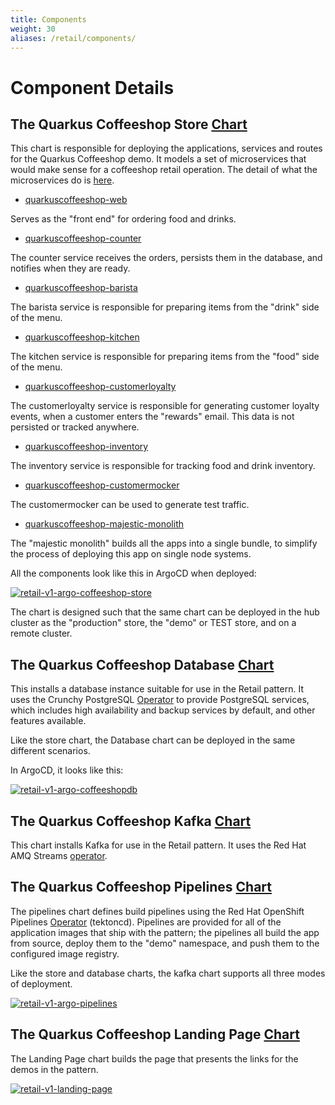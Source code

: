 ```yaml
---
title: Components
weight: 30
aliases: /retail/components/
---
```


# Component Details

## The Quarkus Coffeeshop Store [Chart](https://github.com/hybrid-cloud-patterns/retail/tree/main/charts/store/quarkuscoffeeshop-charts)

This chart is responsible for deploying the applications, services and routes for the Quarkus Coffeeshop demo. It models a set of microservices that would make sense for a coffeeshop retail operation. The detail of what the microservices do is [here](https://quarkuscoffeeshop.github.io/coffeeshop/).

* [quarkuscoffeeshop-web](https://github.com/quarkuscoffeeshop/quarkuscoffeeshop-web)

Serves as the "front end" for ordering food and drinks.

* [quarkuscoffeeshop-counter](https://github.com/quarkuscoffeeshop/quarkuscoffeeshop-counter)

The counter service receives the orders, persists them in the database, and notifies when they are ready.

* [quarkuscoffeeshop-barista](https://github.com/quarkuscoffeeshop/quarkuscoffeeshop-barista)

The barista service is responsible for preparing items from the "drink" side of the menu.

* [quarkuscoffeeshop-kitchen](https://github.com/quarkuscoffeeshop/quarkuscoffeeshop-kitchen)

The kitchen service is responsible for preparing items from the "food" side of the menu.

* [quarkuscoffeeshop-customerloyalty](https://github.com/quarkuscoffeeshop/customerloyalty)

The customerloyalty service is responsible for generating customer loyalty events, when a customer enters the "rewards" email. This data is not persisted or tracked anywhere.

* [quarkuscoffeeshop-inventory](https://github.com/quarkuscoffeeshop/quarkuscoffeeshop-inventory)

The inventory service is responsible for tracking food and drink inventory.

* [quarkuscoffeeshop-customermocker](https://github.com/quarkuscoffeeshop/quarkuscoffeeshop-customermocker)

The customermocker can be used to generate test traffic.

* [quarkuscoffeeshop-majestic-monolith](https://github.com/quarkuscoffeeshop/quarkuscoffeeshop-majestic-monolith)

The "majestic monolith" builds all the apps into a single bundle, to simplify the process of deploying this app on single node systems.

All the components look like this in ArgoCD when deployed:

[![retail-v1-argo-coffeeshop-store](/images/retail/retail-v1-argo-coffeeshop-store.png)](/images/retail/retail-v1-argo-coffeeshop-store.png)

The chart is designed such that the same chart can be deployed in the hub cluster as the "production" store, the "demo" or TEST store, and on a remote cluster.

## The Quarkus Coffeeshop Database [Chart](https://github.com/hybrid-cloud-patterns/retail/tree/main/charts/all/crunchy-pgcluster)

This installs a database instance suitable for use in the Retail pattern. It uses the Crunchy PostgreSQL [Operator](https://github.com/CrunchyData/postgres-operator) to provide PostgreSQL services, which includes high availability and backup services by default, and other features available.

Like the store chart, the Database chart can be deployed in the same different scenarios.

In ArgoCD, it looks like this:

[![retail-v1-argo-coffeeshopdb](/images/retail/retail-v1-argo-coffeeshopdb.png)](/images/retail/retail-v1-argo-coffeeshopdb.png)

## The Quarkus Coffeeshop Kafka [Chart](https://github.com/hybrid-cloud-patterns/retail/tree/main/charts/all/quarkuscoffeeshop-kafka)

This chart installs Kafka for use in the Retail pattern. It uses the Red Hat AMQ Streams [operator](https://access.redhat.com/documentation/en-us/red_hat_amq/7.2/html/using_amq_streams_on_openshift_container_platform/index).

## The Quarkus Coffeeshop Pipelines [Chart](https://github.com/hybrid-cloud-patterns/retail/tree/main/charts/hub/quarkuscoffeeshop-pipelines)

The pipelines chart defines build pipelines using the Red Hat OpenShift Pipelines [Operator](https://catalog.redhat.com/software/operators/detail/5ec54a4628834587a6b85ca5) (tektoncd). Pipelines are provided for all of the application images that ship with the pattern; the pipelines all build the app from source, deploy them to the "demo" namespace, and push them to the configured image registry.

Like the store and database charts, the kafka chart supports all three modes of deployment.

[![retail-v1-argo-pipelines](/images/retail/retail-v1-argo-pipelines.png)](/images/retail/retail-v1-argo-pipelines.png)

## The Quarkus Coffeeshop Landing Page [Chart](https://github.com/hybrid-cloud-patterns/retail/tree/main/charts/all/landing-page)

The Landing Page chart builds the page that presents the links for the demos in the pattern.

[![retail-v1-landing-page](/images/retail/retail-v1-argo-landing-page.png)](/images/retail/retail-v1-argo-landing-page.png)
